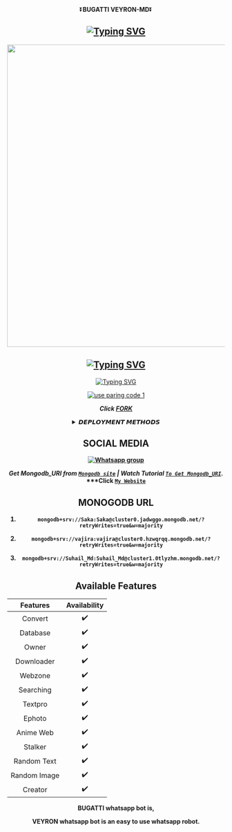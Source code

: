 <div align="center">
    ⏬<b>BUGATTI VEYRON-MD</b>⏬</b>

  
<div align="center">
</p>


## [![Typing SVG](https://readme-typing-svg.herokuapp.com?font=Rockstar-ExtraBold&color=F00&lines=HELLO+IM+BUGATTI+MD+WHATSAPP+BOT)](https://git.io/typing-svg)

   <p align="center">
<a href="https://github.com/GEEKMDXINC">
    <img src="https://telegra.ph/file/1b03e8389b45f3af9322a.png"  width="700px">
  </a>

## [![Typing SVG](https://readme-typing-svg.herokuapp.com?font=Rockstar-ExtraBold&color=F33A6A&lines=𝐖𝐞𝐥𝐜𝐨𝐦𝐞+𝐓𝐨+VEYRON╺+𝙈𝘿+-+𝗕𝗢𝗧.;𝙿𝙾𝚆𝙴𝚁𝙳+𝙱𝚈:+Bugatti+𝚃𝙴𝙰𝙼;ℂ𝕣𝕖𝕒𝕥𝕖𝕕+𝕓𝕪:+GEEK)](https://git.io/typing-svg)

<div align="center">    
   
 [![Typing SVG](https://readme-typing-svg.herokuapp.com?font=Rockstar-ExtraBold&color=F01&lines=ＣＬＩＣＫ+ＴＯ+ＳＣＡＮ+ＱＲ+ＣＯＤＥ)](https://git.io/typing-svg)

</p>

[![use paring code 1](https://i.imgur.com/ouR5zv8.jpg)](https://richy-sessions-pair-1.onrender.com) 


***Click [FORK](https://github.com/GEEKMDXINC/Veyron-MD-fork)***

<b><details><summary>𝘿𝙀𝙋𝙇𝙊𝙔𝙈𝙀𝙉𝙏 𝙈𝙀𝙏𝙃𝙊𝘿𝙎</summary><br>
 
 [![Deploy on Heroku](https://www.herokucdn.com/deploy/button.svg)](https://dashboard.heroku.com/new?template=https://github.com/GEEKMDXINC/Veyron-MD)

[![Deploy on Replit](https://repl.it/badge/github/quiec/whatsAlfa)](https://replit.com)

[![Deploy to Koyeb](https://www.koyeb.com/static/images/deploy/button.svg)](https://app.koyeb.com/apps/deploy?type=git&repository=github.com/GEEKMDXINC/Veyron-MD&branch=main&env[SESSION_ID]&env[OWNER_NUMBER]=237620857930&env[MONGODB_URI]&&env[OWNER_NAME]=geek&env[KOYEB_API]&env[PREFIX]=.&env[BOTCAHX_API]&env[ALIVE_IMG]=https://telegra.ph/file/1b03e8389b45f3af9322a.png&env[ALIVE_MSJ]=IAmOnline&env[global_url]=instagram.com&env[FAKE_COUNTRY_CODE]=94&env[READ_MESSAGE]=false&env[DISABLE_PM]=false&env[WORKTYPE]=public&env[THEME]=VEYRON&env[AUTO_STICKER]=false&env[AUTO_VOICE]=false&env[PACK_INFO]=GEEK;madeby&name=nithya&env[KOYEB_NAME]=veyron&env[ANTILINK_VALUES]=chat.whatsapp.com&env[PORT]=8000)
    
[![Deploy on Railway](https://railway.app/button.svg)](https://railway.app/template/)
 
    
<a href="https://app.uffizzi.com/projects"><img src="https://telegra.ph/file/e464e609e43eb3dfdc144.png" alt="Deploy on Railway" width="170px"></a>

</details>

## SOCIAL MEDIA

[![Whatsapp group](https://telegra.ph/file/99460844d012cad1b7ee4.jpg)](https://chat.whatsapp.com/237620857930)

  ***Get Mongodb_URI from [`Mongodb site`](https://www.mongodb.com/) | Watch Tutorial [`To Get Mongodb_URI`](https://youtube.com/@gamingewingyt6216).***
  ***Click [`My Website`](http://vajira.com/)

## MONOGODB URL
 1)     mongodb+srv://Saka:Saka@cluster0.jadwggo.mongodb.net/?retryWrites=true&w=majority

 2)     mongodb+srv://vajira:vajira@cluster0.hzwqrqq.mongodb.net/?retryWrites=true&w=majority

 3)     mongodb+srv://Suhail_Md:Suhail_Md@cluster1.0tlyzhm.mongodb.net/?retryWrites=true&w=majority

## Available Features
	
| Features |  Availability |
| :------: |  :----------: |
|   Convert     |       ✔️     |
|   Database     |       ✔️     |
|   Owner     |       ✔️    |
|   Downloader     |       ✔️     |
|   Webzone     |       ✔️       |
|   Searching     |       ✔️      |
|   Textpro     |       ✔️      |
|   Ephoto     |       ✔️     |
|   Anime Web     |       ✔️      |
|   Stalker     |       ✔️      |
|   Random Text     |       ✔️     |
|   Random Image     |       ✔️     |
|   Creator     |       ✔️      |



BUGATTI whatsapp bot is,

   VEYRON whatsapp bot is an easy to use whatsapp robot.